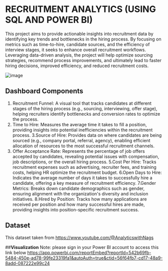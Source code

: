 # **RECRUITMENT ANALYTICS (USING SQL AND POWER BI)**

This project aims to provide actionable insights into recruitment data by identifying key trends and bottlenecks in the hiring process. 
By focusing on metrics such as time-to-hire, candidate sources, and the efficiency of interview stages, it seeks to enhance overall recruitment workflows. 
Leveraging data-driven analysis, the project will help optimize sourcing strategies, recommend process improvements, and ultimately lead to faster hiring decisions, improved efficiency, and reduced recruitment costs.

![image](https://github.com/user-attachments/assets/915d88c0-7bec-461f-87ab-3e4a99f62939)

## **Dashboard Components**

1. Recruitment Funnel: A visual tool that tracks candidates at different stages of the hiring process (e.g., sourcing, interviewing, offer stage), helping recruiters identify bottlenecks and conversion rates to optimize the process.
2. Time to Hire: Measures the average time it takes to fill a position, providing insights into potential inefficiencies within the recruitment process.
3.Source of Hire: Provides data on where candidates are being sourced (e.g., company portal, referral, agency), enabling efficient allocation of resources to the most successful recruitment channels.
4. Offer Acceptance Rate: Represents the percentage of job offers accepted by candidates, revealing potential issues with compensation, job descriptions, or the overall hiring process.
5.Cost Per Hire: Tracks recruitment expenses such as advertising, recruiter fees, and training costs, helping HR optimize the recruitment budget.
6.Open Days to Hire: Indicates the average number of days it takes to successfully hire a candidate, offering a key measure of recruitment efficiency.
7.Gender Metrics: Breaks down candidate demographics such as gender, ensuring alignment with the organization's diversity and inclusion initiatives.
8.Hired by Position: Tracks how many applications are received per position and how many successful hires are made, providing insights into position-specific recruitment success.

## **Dataset**
This dataset taken from https://www.youtube.com/@AnalyticswithNags

##**Visualization**
Note: please sign in your Power BI account to access this link below
https://app.powerbi.com/reportEmbed?reportId=542b69fb-5484-450e-ad78-99fe23319fa1&autoAuth=true&ctid=56f64fb7-cd17-48a9-8add-087222e99c24
